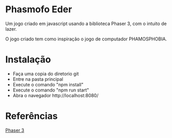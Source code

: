# Phasmofo Eder

Um jogo criado em javascript usando a biblioteca Phaser 3, com o intuito de lazer.

O jogo criado tem como inspiração o jogo de computador PHAMOSPHOBIA.

# Instalação

- Faça uma copia do diretorio git
- Entre na pasta principal
- Execute o comando "npm install"
- Execute o comando "npm run start" 
- Abra o navegador http://localhost:8080/


# Referências
[Phaser 3](https://phaser.io/phaser3)
 
